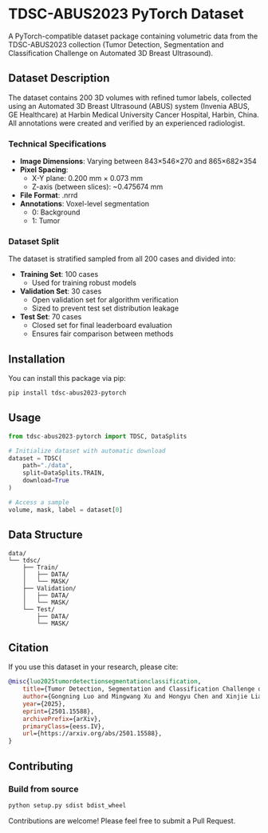 # TDSC-ABUS2023 PyTorch Dataset

A PyTorch-compatible dataset package containing volumetric data from the TDSC-ABUS2023 collection (Tumor Detection, Segmentation and Classification Challenge on Automated 3D Breast Ultrasound).

## Dataset Description

The dataset contains 200 3D volumes with refined tumor labels, collected using an Automated 3D Breast Ultrasound (ABUS) system (Invenia ABUS, GE Healthcare) at Harbin Medical University Cancer Hospital, Harbin, China. All annotations were created and verified by an experienced radiologist.

### Technical Specifications
- **Image Dimensions**: Varying between 843×546×270 and 865×682×354
- **Pixel Spacing**: 
  - X-Y plane: 0.200 mm × 0.073 mm
  - Z-axis (between slices): ~0.475674 mm
- **File Format**: .nrrd
- **Annotations**: Voxel-level segmentation
  - 0: Background
  - 1: Tumor

### Dataset Split
The dataset is stratified sampled from all 200 cases and divided into:

- **Training Set**: 100 cases
  - Used for training robust models
- **Validation Set**: 30 cases
  - Open validation set for algorithm verification
  - Sized to prevent test set distribution leakage
- **Test Set**: 70 cases
  - Closed set for final leaderboard evaluation
  - Ensures fair comparison between methods

## Installation

You can install this package via pip:

```bash
pip install tdsc-abus2023-pytorch
```

## Usage

```python
from tdsc-abus2023-pytorch import TDSC, DataSplits

# Initialize dataset with automatic download
dataset = TDSC(
    path="./data",
    split=DataSplits.TRAIN,
    download=True
)

# Access a sample
volume, mask, label = dataset[0]
```

## Data Structure
```
data/
└── tdsc/
    ├── Train/
    │   ├── DATA/
    │   └── MASK/
    ├── Validation/
    │   ├── DATA/
    │   └── MASK/
    └── Test/
        ├── DATA/
        └── MASK/
```

## Citation

If you use this dataset in your research, please cite:

```bibtex
@misc{luo2025tumordetectionsegmentationclassification,
    title={Tumor Detection, Segmentation and Classification Challenge on Automated 3D Breast Ultrasound: The TDSC-ABUS Challenge}, 
    author={Gongning Luo and Mingwang Xu and Hongyu Chen and Xinjie Liang and Xing Tao and Dong Ni and Hyunsu Jeong and Chulhong Kim and Raphael Stock and Michael Baumgartner and Yannick Kirchhoff and Maximilian Rokuss and Klaus Maier-Hein and Zhikai Yang and Tianyu Fan and Nicolas Boutry and Dmitry Tereshchenko and Arthur Moine and Maximilien Charmetant and Jan Sauer and Hao Du and Xiang-Hui Bai and Vipul Pai Raikar and Ricardo Montoya-del-Angel and Robert Marti and Miguel Luna and Dongmin Lee and Abdul Qayyum and Moona Mazher and Qihui Guo and Changyan Wang and Navchetan Awasthi and Qiaochu Zhao and Wei Wang and Kuanquan Wang and Qiucheng Wang and Suyu Dong},
    year={2025},
    eprint={2501.15588},
    archivePrefix={arXiv},
    primaryClass={eess.IV},
    url={https://arxiv.org/abs/2501.15588}, 
}
```

## Contributing

### Build from source

```bash
python setup.py sdist bdist_wheel
```

Contributions are welcome! Please feel free to submit a Pull Request.
